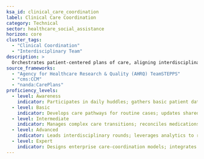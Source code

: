 ```yaml
---
ksa_id: clinical_care_coordination
label: Clinical Care Coordination
category: Technical
sector: healthcare_social_assistance
horizon: core
cluster_tags:
  - "Clinical Coordination"
  - "Interdisciplinary Team"
description: >
  Orchestrates patient-centered plans of care, aligning interdisciplinary team (physicians, nurses, pharmacists, and allied staff) actions, resources, and timelines to achieve optimal clinical and psychosocial outcomes.
source_frameworks:
  - "Agency for Healthcare Research & Quality (AHRQ) TeamSTEPPS"
  - "cms:CCM"
  - "nanda:CarePlans"
proficiency_levels:
  - level: Awareness
    indicator: Participates in daily huddles; gathers basic patient data; communicates care-plan updates to team members.
  - level: Basic
    indicator: Develops care pathways for routine cases; updates shared care plans; tracks pathway adherence; schedules follow-up services.
  - level: Intermediate
    indicator: Manages complex care transitions; reconciles medications; resolves service gaps.
  - level: Advanced
    indicator: Leads interdisciplinary rounds; leverages analytics to reduce readmissions; revises pathways for efficiency; mentors new coordinators.
  - level: Expert
    indicator: Designs enterprise care-coordination models; integrates social determinants of health;  influences reimbursement policy; publishes best-practice toolkits.
---
```

